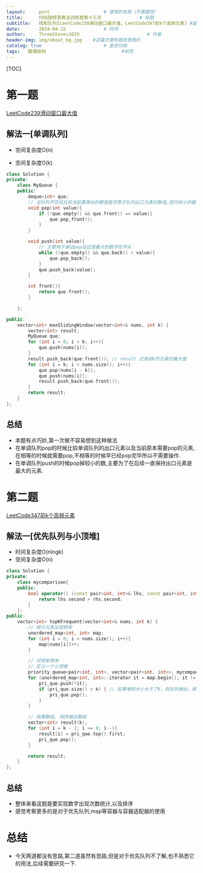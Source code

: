 ```yaml
---
layout:     post   				    # 使用的布局（不需要改）
title:      代码随想录算法训练营第十三天 				# 标题 
subtitle:   栈和队列[LeetCode239滑动窗口最大值、LeetCode347前k个高频元素] #副标题
date:       2024-04-15 				# 时间
author:     ThreeStones1029 						# 作者
header-img: img/about_bg.jpg 	#这篇文章标题背景图片
catalog: true 						# 是否归档
tags:	数据结构							#标签
---
```


[TOC]

# 第一题

[LeetCode239滑动窗口最大值](https://programmercarl.com/0239.%E6%BB%91%E5%8A%A8%E7%AA%97%E5%8F%A3%E6%9C%80%E5%A4%A7%E5%80%BC.html)

## 解法一[单调队列]

* 空间复杂度O(n)

* 空间复杂度O(k)

~~~c++
class Solution {
private:
    class MyQueue {
    public:
        deque<int> que;
        // 当队列不空且比较当前要弹出的数值是否等于队列出口元素的数值,因为较小的数会在push的时候pop
        void pop(int value){
            if (!que.empty() && que.front() == value){
                que.pop_front();
            }
        }

        void push(int value){
            // 主要用于保证pop后还是最大的数字在开头
            while (!que.empty() && que.back() < value){
                que.pop_back();
            }
            que.push_back(value);
        }

        int front(){
            return que.front();
        }

    };

public:
    vector<int> maxSlidingWindow(vector<int>& nums, int k) {
        vector<int> result;
        MyQueue que;
        for (int i = 0; i < k; i++){
            que.push(nums[i]);
        }
        result.push_back(que.front()); // result 记录前k的元素的最大值
        for (int i = k; i < nums.size(); i++){
            que.pop(nums[i - k]);
            que.push(nums[i]);
            result.push_back(que.front());
        }
        return result;
    }
};
~~~

## 总结

* 本题有点巧妙,第一次做不容易想到这种做法
* 在单调队列pop的时候比较单调队列的出口元素以及当前原本需要pop的元素,在相等的时候就需要pop,不相等的时候早已经pop完毕所以不需要操作.
* 在单调队列push的时候pop掉较小的数,主要为了在后续一直保持出口元素是最大的元素.

# 第二题

[LeetCode347前k个高频元素](https://programmercarl.com/0347.%E5%89%8DK%E4%B8%AA%E9%AB%98%E9%A2%91%E5%85%83%E7%B4%A0.html)

## 解法一[优先队列与小顶堆]

* 时间复杂度O(nlogk)
* 空间复杂度O(n)

~~~c++
class Solution {
private:
    class mycomparison{
    public:
        bool operator() (const pair<int, int>& lhs, const pair<int, int>& rhs) {
            return lhs.second > rhs.second;
        }
    };
public:
    vector<int> topKFrequent(vector<int>& nums, int k) {
        // 统计元素出现频率
        unordered_map<int, int> map;
        for (int i = 0; i < nums.size(); i++){
            map[nums[i]]++;
        }

        // 对频率排序
        // 定义一个小顶堆
        priority_queue<pair<int, int>, vector<pair<int, int>>, mycomparison> pri_que;
        for (unordered_map<int, int>::iterator it = map.begin(); it != map.end(); it++){
            pri_que.push(*it);
            if (pri_que.size() > k) { // 如果堆的大小大于了K，则队列弹出，保证堆的大小一直为k
                pri_que.pop();
            }
        }

        // 结果数组, 倒序输出数组
        vector<int> result(k);
        for (int i = k - 1; i >= 0; i--){
            result[i] = pri_que.top().first;
            pri_que.pop();
        }

        return result;
    }
};
~~~

## 总结

* 整体来看这题是要实现数字出现次数统计,以及排序
* 感觉考察更多的是对于优先队列,map等容器与容器适配器的使用

# 总结

* 今天两道都没有思路,第二道虽然有思路,但是对于优先队列不了解,也不熟悉它的用法,后续需要研究一下.

